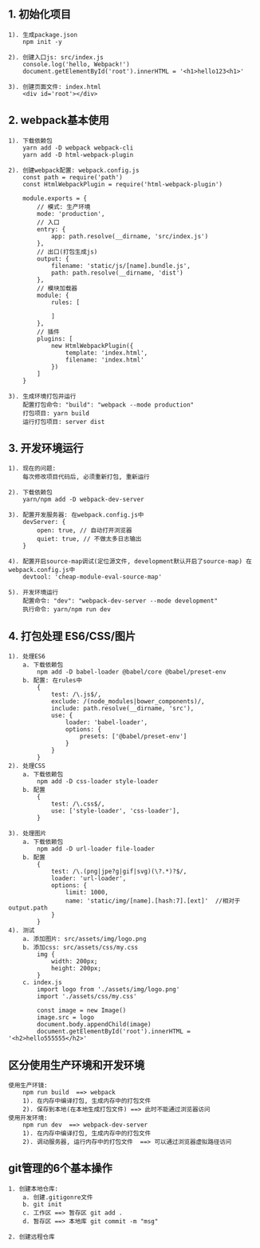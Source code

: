 ## 1. 初始化项目
    1). 生成package.json
        npm init -y
    
    2). 创建入口js: src/index.js
        console.log('hello, Webpack!')
        document.getElementById('root').innerHTML = '<h1>hello123<h1>'

    3). 创建页面文件: index.html
        <div id='root'></div>

## 2. webpack基本使用
    1). 下载依赖包
        yarn add -D webpack webpack-cli
        yarn add -D html-webpack-plugin
    
    2). 创建webpack配置: webpack.config.js
        const path = require('path')
        const HtmlWebpackPlugin = require('html-webpack-plugin')

        module.exports = {
            // 模式: 生产环境
            mode: 'production',
            // 入口
            entry: {
                app: path.resolve(__dirname, 'src/index.js')
            },
            // 出口(打包生成js)
            output: {
                filename: 'static/js/[name].bundle.js',
                path: path.resolve(__dirname, 'dist')
            },
            // 模块加载器
            module: {
                rules: [
            
                ]
            },
            // 插件
            plugins: [
                new HtmlWebpackPlugin({
                    template: 'index.html',
                    filename: 'index.html'
                })
            ]
        }
    
    3). 生成环境打包并运行
        配置打包命令: "build": "webpack --mode production"
        打包项目: yarn build
        运行打包项目: server dist

## 3. 开发环境运行
    1). 现在的问题:
        每次修改项目代码后, 必须重新打包, 重新运行

    2). 下载依赖包
        yarn/npm add -D webpack-dev-server

    3). 配置开发服务器: 在webpack.config.js中
        devServer: {
            open: true, // 自动打开浏览器
            quiet: true, // 不做太多日志输出
        }

    4). 配置开启source-map调试(定位源文件, development默认开启了source-map) 在webpack.config.js中
        devtool: 'cheap-module-eval-source-map'

    5). 开发环境运行
        配置命令: "dev": "webpack-dev-server --mode development"
        执行命令: yarn/npm run dev

## 4. 打包处理 ES6/CSS/图片
    1). 处理ES6
        a. 下载依赖包
            npm add -D babel-loader @babel/core @babel/preset-env
        b. 配置: 在rules中
            {
                test: /\.js$/,
                exclude: /(node_modules|bower_components)/,
                include: path.resolve(__dirname, 'src'),
                use: {
                    loader: 'babel-loader',
                    options: {
                        presets: ['@babel/preset-env']
                    }
                }
            }
    2). 处理CSS
        a. 下载依赖包
            npm add -D css-loader style-loader
        b. 配置
            {
                test: /\.css$/,
                use: ['style-loader', 'css-loader'],
            }
    
    3). 处理图片
        a. 下载依赖包
            npm add -D url-loader file-loader
        b. 配置
            {
                test: /\.(png|jpe?g|gif|svg)(\?.*)?$/,
                loader: 'url-loader',
                options: {
                    limit: 1000,
                    name: 'static/img/[name].[hash:7].[ext]'  //相对于output.path
                }
            }
    4). 测试
        a. 添加图片: src/assets/img/logo.png
        b. 添加css: src/assets/css/my.css
            img {
                width: 200px;
                height: 200px;
            }
        c. index.js
            import logo from './assets/img/logo.png'
            import './assets/css/my.css'

            const image = new Image()
            image.src = logo
            document.body.appendChild(image)
            document.getElementById('root').innerHTML = '<h2>hello555555</h2>'

## 区分使用生产环境和开发环境
    使用生产环镜:
        npm run build  ==> webpack
        1). 在内存中编译打包, 生成内存中的打包文件
        2). 保存到本地(在本地生成打包文件) ==> 此时不能通过浏览器访问
    使用开发环境: 
        npm run dev  ==> webpack-dev-server
        1). 在内存中编译打包, 生成内存中的打包文件
        2). 调动服务器, 运行内存中的打包文件  ==> 可以通过浏览器虚拟路径访问

## git管理的6个基本操作
    1. 创建本地仓库:
        a. 创建.gitigonre文件
        b. git init
        c. 工作区 ==> 暂存区 git add .
        d. 暂存区 ==> 本地库 git commit -m "msg"
    
    2. 创建远程仓库
